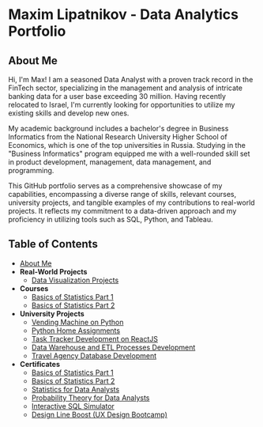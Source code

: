 # Maxim Lipatnikov - Data Analytics Portfolio

## About Me

Hi, I'm Max! I am a seasoned Data Analyst with a proven track record in the FinTech sector, specializing in the management and analysis of intricate banking data for a user base exceeding 30 million. Having recently relocated to Israel, I'm currently looking for opportunities to utilize my existing skills and develop new ones.

My academic background includes a bachelor's degree in Business Informatics from the National Research University Higher School of Economics, which is one of the top universities in Russia. Studying in the "Business Informatics" program equipped me with a well-rounded skill set in product development, management, data management, and programming.

This GitHub portfolio serves as a comprehensive showcase of my capabilities, encompassing a diverse range of skills, relevant courses, university projects, and tangible examples of my contributions to real-world projects. It reflects my commitment to a data-driven approach and my proficiency in utilizing tools such as SQL, Python, and Tableau.

## Table of Contents
- [About Me](#about-me)
- **Real-World Projects**
  - [Data Visualization Projects](https://github.com/maxim-lipatnikov/data-visualization-projects)
- **Courses**
  - [Basics of Statistics Part 1](https://github.com/maxim-lipatnikov/basics-of-statistics-part-1)
  - [Basics of Statistics Part 2](https://github.com/maxim-lipatnikov/basics-of-statistics-part-2)
- **University Projects**
  - [Vending Machine on Python](https://github.com/maxim-lipatnikov/vending-machine-python)
  - [Python Home Assignments](https://github.com/maxim-lipatnikov/python-homework-tasks)
  - [Task Tracker Development on ReactJS](https://github.com/maxim-lipatnikov/task-tracker-reactjs)
  - [Data Warehouse and ETL Processes Development](https://github.com/maxim-lipatnikov/youtube-etl)
  - [Travel Agency Database Development](https://github.com/maxim-lipatnikov/travel-agency-database-development)
- **Certificates**
  - [Basics of Statistics Part 1](https://drive.google.com/file/d/1bnp4mU4NdE-HFrLlAYvqqQqtKrgxq2nh/view?usp=drive_link)
  - [Basics of Statistics Part 2](https://drive.google.com/file/d/1cSbMIunAmNtn7BoVoL7hoDmpjQRcg8Gf/view?usp=drive_link)
  - [Statistics for Data Analysts](https://drive.google.com/file/d/1U_8Ej1lMKsjWgJGCszwl5IarFerm-yJg/view?usp=drive_link)
  - [Probability Theory for Data Analysts](https://drive.google.com/file/d/1G_qtTjsA_svGO3AxGL6HjLL03QR7fF7N/view?usp=drive_link)
  - [Interactive SQL Simulator](https://drive.google.com/file/d/1raxsWwIZt_CnUqTm1vcMXbNIyNaWT1b5/view?usp=drive_link)
  - [Design Line Boost (UX Design Bootcamp)](https://drive.google.com/file/d/1x3DtQU-2auoH1z57QHa_gDrumRQpOZlr/view?usp=drive_link)
